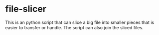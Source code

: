 # file-slicer
This is an python script that can slice a big file into smaller pieces that is easier to transfer or handle. The script can also join the sliced files.
